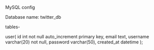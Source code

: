 MySQL config

Database name: twitter_db

tables-

user(
id int not null auto_increment primary key,
email text,
username varchar(20) not null,
password varchar(50),
created_at datetime
);